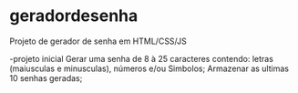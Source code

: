 # geradordesenha

Projeto de gerador de senha em HTML/CSS/JS

-projeto inicial 
  Gerar uma senha de 8 à 25 caracteres contendo: letras (maiusculas e minusculas), números e/ou Simbolos;
  Armazenar as ultimas 10 senhas geradas;
